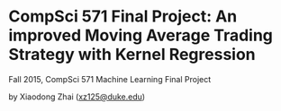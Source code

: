 # CompSci 571 Final Project: An improved Moving Average Trading Strategy with Kernel Regression

Fall 2015, CompSci 571 Machine Learning Final Project

by Xiaodong Zhai (xz125@duke.edu)
